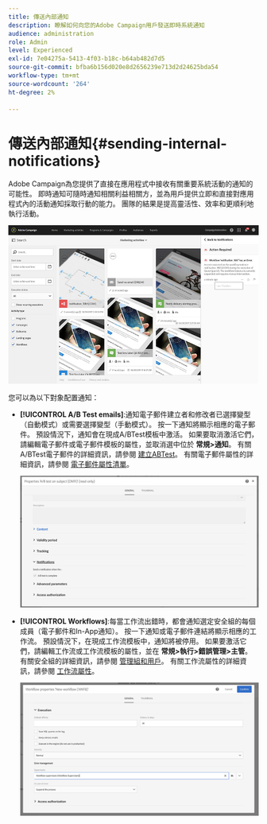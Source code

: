 ```yaml
---
title: 傳送內部通知
description: 瞭解如何向您的Adobe Campaign用戶發送即時系統通知
audience: administration
role: Admin
level: Experienced
exl-id: 7e04275a-5413-4f03-b18c-b64ab482d7d5
source-git-commit: bfba6b156d020e8d2656239e713d2d24625bda54
workflow-type: tm+mt
source-wordcount: '264'
ht-degree: 2%

---
```


# 傳送內部通知{#sending-internal-notifications}

Adobe Campaign為您提供了直接在應用程式中接收有關重要系統活動的通知的可能性。 即時通知可隨時通知相關利益相關方，並為用戶提供立即和直接對應用程式內的活動通知採取行動的能力。 團隊的結果是提高靈活性、效率和更順利地執行活動。

![](assets/pulse_3.png)

您可以為以下對象配置通知：

* **[!UICONTROL A/B Test emails]**:通知電子郵件建立者和修改者已選擇變型（自動模式）或需要選擇變型（手動模式）。 按一下通知將顯示相應的電子郵件。 預設情況下，通知會在現成A/BTest模板中激活。 如果要取消激活它們，請編輯電子郵件或電子郵件模板的屬性，並取消選中位於 **常規>通知**。 有關A/BTest電子郵件的詳細資訊，請參閱 [建立ABTest](../../channels/using/designing-an-a-b-test-email.md)。 有關電子郵件屬性的詳細資訊，請參閱 [電子郵件屬性清單](../../administration/using/configuring-email-channel.md#list-of-email-properties)。

   ![](assets/pulse_2.png)

* **[!UICONTROL Workflows]**:每當工作流出錯時，都會通知選定安全組的每個成員（電子郵件和In-App通知）。 按一下通知或電子郵件連結將顯示相應的工作流。 預設情況下，在現成工作流模板中，通知將被停用。 如果要激活它們，請編輯工作流或工作流模板的屬性，並在 **常規>執行>錯誤管理>主管**。 有關安全組的詳細資訊，請參閱 [管理組和用戶](../../administration/using/managing-groups-and-users.md)。 有關工作流屬性的詳細資訊，請參閱 [工作流屬性](../../automating/using/managing-execution-options.md)。

   ![](assets/pulse_1.png)
